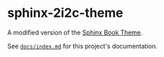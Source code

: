 # sphinx-2i2c-theme

A modified version of the [Sphinx Book Theme](https://sphinx-book-theme.readthedocs.io).

See [`docs/index.md`](docs/index.md) for this project's documentation.
